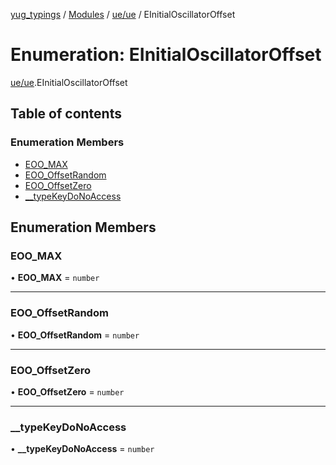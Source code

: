 [yug_typings](../README.md) / [Modules](../modules.md) / [ue/ue](../modules/ue_ue.md) / EInitialOscillatorOffset

# Enumeration: EInitialOscillatorOffset

[ue/ue](../modules/ue_ue.md).EInitialOscillatorOffset

## Table of contents

### Enumeration Members

- [EOO\_MAX](ue_ue.EInitialOscillatorOffset.md#eoo_max)
- [EOO\_OffsetRandom](ue_ue.EInitialOscillatorOffset.md#eoo_offsetrandom)
- [EOO\_OffsetZero](ue_ue.EInitialOscillatorOffset.md#eoo_offsetzero)
- [\_\_typeKeyDoNoAccess](ue_ue.EInitialOscillatorOffset.md#__typekeydonoaccess)

## Enumeration Members

### EOO\_MAX

• **EOO\_MAX** = `number`

___

### EOO\_OffsetRandom

• **EOO\_OffsetRandom** = `number`

___

### EOO\_OffsetZero

• **EOO\_OffsetZero** = `number`

___

### \_\_typeKeyDoNoAccess

• **\_\_typeKeyDoNoAccess** = `number`
